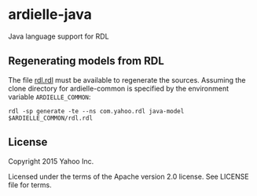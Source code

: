# ardielle-java
Java language support for RDL

## Regenerating models from RDL

The file [rdl.rdl](https://github.com/ardielle/ardielle-common/blob/master/rdl.rdl) must be available to regenerate the sources. Assuming the clone directory for ardielle-common is specified by the environment variable `ARDIELLE_COMMON`:

    rdl -sp generate -te --ns com.yahoo.rdl java-model $ARDIELLE_COMMON/rdl.rdl


## License

Copyright 2015 Yahoo Inc.

Licensed under the terms of the Apache version 2.0 license. See LICENSE file for terms.

